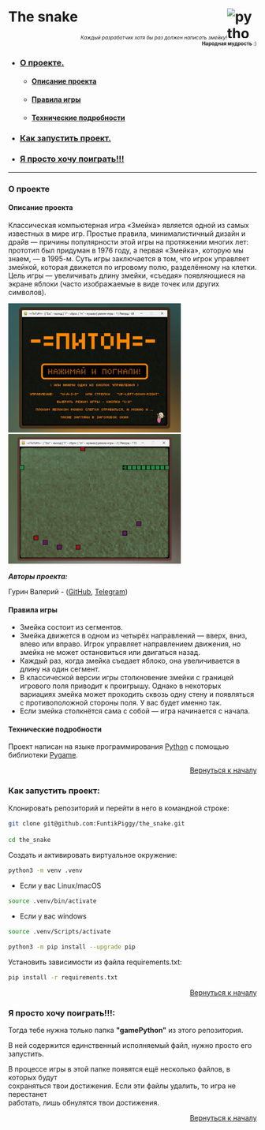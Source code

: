 <a name="Start-point"></a>
# The snake<img align="right" width="60" height="60" alt="python_game" src="https://github.com/user-attachments/assets/d7d93d37-1303-4e6c-8a3f-10a63f639b45" />


<p align="right" style="font-size: 10px;">
<i>Каждый разработчик хотя бы раз должен написать змейку!</i><br><b>Народная мудрость</b> :)
</p>

- ### [О проекте.](#about)
    - #### [Описание проекта](#description)
    - #### [Правила игры](#rules)
    - #### [Технические подробности](#stack)
- ### [Как запустить проект.](#How-to-run)
- ### [Я просто хочу поиграть!!!](#Just-play)
**********


<a name="about"></a>
### О проекте

<a name="description"></a>
#### Описание проекта
Классическая компьютерная игра «Змейка» является одной из самых известных в мире игр. Простые правила, минималистичный дизайн и драйв — причины популярности этой игры на протяжении многих лет: прототип был придуман в 1976 году, а первая «Змейка», которую мы знаем, — в 1995-м.
Суть игры заключается в том, что игрок управляет змейкой, которая движется по игровому полю, разделённому на клетки.
Цель игры — увеличивать длину змейки, «съедая» появляющиеся на экране яблоки (часто изображаемые в виде точек или других символов).

<img src="screenshots/PythonMenu2.png" width="350"/> <img src="screenshots/PythonGameplay2.png" width="350"/>


***Авторы проекта:***

Гурин Валерий - ([GitHub](https://github.com/FuntikPiggy), [Telegram](https://t.me/CallSign_Yakuza))


<a name="rules"></a>
#### Правила игры
- Змейка состоит из сегментов.
- Змейка движется в одном из четырёх направлений — вверх, вниз, влево или вправо. Игрок управляет направлением движения, но змейка не может остановиться или двигаться назад.
- Каждый раз, когда змейка съедает яблоко, она увеличивается в длину на один сегмент.
- В классической версии игры столкновение змейки с границей игрового поля приводит к проигрышу. Однако в некоторых вариациях змейка может проходить сквозь одну стену и появляться с противоположной стороны поля. У вас будет именно так.
- Если змейка столкнётся сама с собой — игра начинается с начала.


<a name="stack"></a>
#### Технические подробности
Проект написан на языке программирования [Python](https://www.python.org/)
с помощью библиотеки [Pygame](https://pypi.org/project/pygame/).

<p align="right"><a href="#Start-point">Вернуться к началу</a></p>


<a name="How-to-run"></a>
### Как запустить проект:

Клонировать репозиторий и перейти в него в командной строке:

```bash
git clone git@github.com:FuntikPiggy/the_snake.git

cd the_snake
```

Cоздать и активировать виртуальное окружение:

```bash
python3 -m venv .venv
```

* Если у вас Linux/macOS

```bash
source .venv/bin/activate
```

* Если у вас windows

```bash
source .venv/Scripts/activate
```

```bash
python3 -m pip install --upgrade pip
```

Установить зависимости из файла requirements.txt:

```bash
pip install -r requirements.txt
```

<p align="right"><a href="#Start-point">Вернуться к началу</a></p>


<a name="Just-play"></a>
### Я просто хочу поиграть!!!:

Тогда тебе нужна только папка **"gamePython"** из этого репозитория.

В ней содержится единственный исполняемый файл, нужно просто его запустить.

В процессе игры в этой папке появятся ещё несколько файлов, в которых будут<br>
сохраняться твои достижения. Если эти файлы удалить, то игра не перестанет<br>
работать, лишь обнулятся твои достижения.

<p align="right"><a href="#Start-point">Вернуться к началу</a></p>
